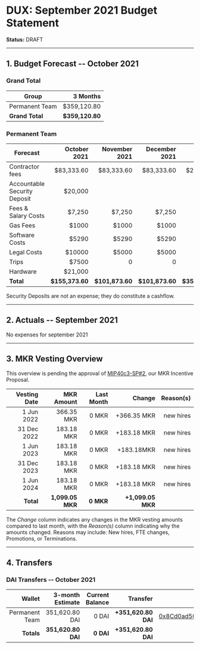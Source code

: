 # DUX: September 2021 Budget Statement

**Status:** DRAFT

---

## 1. Budget Forecast -- October 2021

### Grand Total

| Group           | 3 Months       |
|-----------------|---------------:|
| Permanent Team  |       $359,120.80  |
| **Grand Total** |   **$359,120.80** |

### Permanent Team

| Forecast                     | October 2021 | November 2021 | December 2021 | 3-month Total |
|------------------------------|----------:|----------:|------------:|--------------:|
| Contractor fees              |   $83,333.60 |   $83,333.60 |     $83,333.60 |      $250.000,8 |
| Accountable Security Deposit |   $20,000 |           |            |           |
| Fees & Salary Costs          |    $7,250 |     $7,250 |       $7,250 |       $21,750 |
| Gas Fees                     |      $1000 |      $1000 |       $1000 |        $3000 |
| Software Costs               |      $5290 |      $5290 |        $5290 |          $15,870 |
| Legal Costs               |      $10000 |      $5000 |        $5000 |          $20,000 |
| Trips             |      $7500 |      0 |       0 |         0 |
| Hardware                |      $21,000     |     |             |        $21,000 |
| **Total**                    |**$155,373.60**|**$101,873.60**|**$101,873.60**|  **$359,120.80**|

Security Deposits are not an expense; they do constitute a cashflow.

---

## 2. Actuals -- September 2021


No expenses for september 2021

---

## 3. MKR Vesting Overview

This overview is pending the approval of [MIP40c3-SP#2](), our MKR Incentive Proposal.
 
|  Vesting Date         |       MKR Amount | Last Month |        Change |      Reason(s) |
|----------------------:|-----------------:|-----------:|--------------:|---------------:|
|  1 Jun 2022          |       366.35 MKR |      0 MKR |   +366.35 MKR |      new hires |
|  31 Dec 2022          |       183.18 MKR |      0 MKR |   +183.18 MKR |      new hires |
|  1 Jun 2023          |        183.18 MKR |      0 MKR |   +183.18MKR |      new hires |
|  31 Dec 2023          |       183.18 MKR |      0 MKR |   +183.18 MKR |      new hires |
|  1 Jun 2024          |        183.18 MKR |      0 MKR |   +183.18 MKR |      new hires |
|  **Total**            | **1,099.05 MKR** |  **0 MKR** | **+1,099.05 MKR** |                |

The *Change* column indicates any changes in the MKR vesting amounts compared to last month, with the *Reason(s)* column indicating why the amounts changed. Reasons may include: New hires, FTE changes, Promotions, or Terminations.

---

## 4. Transfers

### DAI Transfers -- October 2021

|             Wallet | 3-month Estimate | Current Balance |         Transfer |                          Multi-sig Address |
|-------------------:|-----------------:|----------------:|-----------------:|-------------------------------------------:|
|     Permanent Team |      351,620.80 DAI |           0 DAI | **+351,620.80 DAI** | [0x8Cd0ad5C55498Aacb72b6689E1da5A284C69c0C7](https://gnosis-safe.io/app/#/safes/0x8Cd0ad5C55498Aacb72b6689E1da5A284C69c0C7/balances) |
|     **Totals**     |  **351,620.80 DAI** |       **0 DAI** | **+351,620.80 DAI** |                                            |
